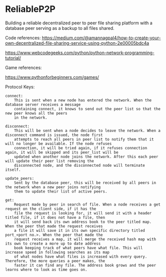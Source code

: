 # ReliableP2P
Building a reliable decentralized peer to peer file sharing platform with a database peer serving as a backup to all files shared.

Code references:
https://medium.com/@amannagpal4/how-to-create-your-own-decentralized-file-sharing-service-using-python-2e00005bdc4a

https://www.webcodegeeks.com/python/python-network-programming-tutorial/

Game references:

https://www.pythonforbeginners.com/games/

Protocol Keys:
    
    connect: 
        This is sent when a new node has entered the network. When the database server receives a message 
        containing connect, it knows to send out the peer list so that the new peer knows all the peers 
        in the network.

    disconnect:
        This will be sent when a node decides to leave the network. When a disconnect command is issued, the node first 
        attempts to reach all peers in peer list to notify them that it will no longer be available. If the node refuses 
        connection, it will be tried again, if it refuses connection again, it will be skipped and its peer_list will be 
        updated when another node joins the network. After this each peer will update their peer list removing the 
        disconnected node, and the disconnected node will terminate itself.
    
    update_peers:
        Sent by the database peer, this will be received by all peers in the network when a new peer joins notifying 
        them to update their list of active peers.

    get:
        Request made by peer in search of file. When a node receives a get request on the client side, if it has the 
        file the request is looking for, it will send it with a header titled file, if it does not have a file, then 
        it will send back its own address book to the peer titled map. When the peer that made the request receives 
        a file it will save it in its own specific directory titled port_<port no.>. When the peer that made the 
        request receives a map, it will merge the received hash map with its own to create a more up to date address 
        book keeping track of what peers have what file. This will increase speed in following searches as its map 
        of what nodes have what files is increased with every query. Therefore, the more queries a peer makes, the 
        faster it can find any file. The address book grows and the peer learns where to look as time goes on.
